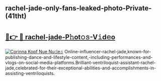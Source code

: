 ## rachel-jade-only-fans​-leaked-photo​-Private-(41tht)


# <h2><a href="https://mediaupload.pro?title=rachel-jade&ref=git">🔗👉 🔴 rachel-jade-P𝚑ot𝚘𝚜-V𝚒d𝚎o</a></h2>

[![Corinna Kopf Nue Nu𝚍e𝚜](https://i.imgur.com/0qMVB7G.gif)](https://mediaupload.pro?title=rachel-jade&ref=git)
Online-influencer-rachel-jade,known-for-publishing-dance-and-lifestyle-content,-including-performances-and-vlogs-on-social-media-platforms.Brilliant-ventriloquist-assistant-rachel-jade,celebrated-for-their-exceptional-abilities-and-accomplishments-in-assisting-ventriloquists.  